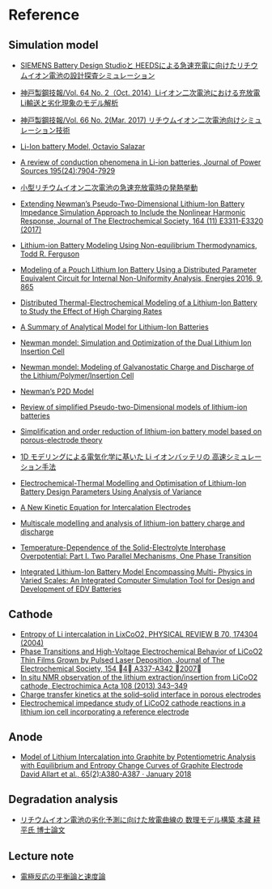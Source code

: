 # Reference

## Simulation model  

- [SIEMENS Battery Design Studioと HEEDSによる急速充電に向けたリチウムイオン電池の設計探査シミュレーション](https://mdx2.plm.automation.siemens.com/sites/default/files/Presentation/SJC2017_1-A5_SiemensPLMSoftware.pdf)  
- [神戸製鋼技報/Vol. 64 No. 2（Oct. 2014）Liイオン二次電池における充放電Li輸送と劣化現象のモデル解析](http://www.kobelco.co.jp/technology-review/pdf/64_2/099-104.pdf)  
- [神戸製鋼技報/Vol. 66 No. 2(Mar. 2017) リチウムイオン二次電池向けシミュレーション技術](http://www.kobelco.co.jp/technology-review/pdf/66_2/120-125.pdf)
- [Li-Ion battery Model, Octavio Salazar](https://pdfs.semanticscholar.org/presentation/c443/0f045ff59c48c4fe01c71c5eace00283a394.pdf)
- [A review of conduction phenomena in Li-ion batteries, Journal of Power Sources 195(24):7904-7929](https://abcd.engin.umich.edu/wp-content/uploads/sites/215/2015/04/park_review_of_conduction_phenomena.pdf)

- [小型リチウムイオン二次電池の急速充放電時の発熱挙動](http://arakilab.ynu.ac.jp/paper/paper/2004_b1.pdf)

- [Extending Newman’s Pseudo-Two-Dimensional Lithium-Ion Battery Impedance Simulation Approach to Include the Nonlinear Harmonic Response, Journal of The Electrochemical Society, 164 (11) E3311-E3320 (2017)](http://m.jes.ecsdl.org/content/164/11/E3311.full.pdf)  
- [Lithium-ion Battery Modeling Using Non-equilibrium Thermodynamics, Todd R. Ferguson](http://web.mit.edu/bazant/www/papers/pdf/Ferguson_Thesis.pdf)  
- [Modeling of a Pouch Lithium Ion Battery Using a Distributed Parameter Equivalent Circuit for Internal Non-Uniformity Analysis, Energies 2016, 9, 865](https://econpapers.repec.org/article/gamjeners/v_3a9_3ay_3a2016_3ai_3a11_3ap_3a865-_3ad_3a81291.htm)  
- [Distributed Thermal-Electrochemical Modeling of a Lithium-Ion Battery to Study the Effect of High Charging Rates](https://pdfs.semanticscholar.org/989c/9e18f451c75d5267a537fc1eb765b07e47a4.pdf)  
- [A Summary of Analytical Model for Lithium-Ion Batteries](https://pdfs.semanticscholar.org/39d4/1aa1e3f91edd8c1f3976f14286f2d4b3d057.pdf)  
- [Newman mondel: Simulation and Optimization of the Dual Lithium Ion Insertion Cell](http://citeseerx.ist.psu.edu/viewdoc/download?doi=10.1.1.874.3267&rep=rep1&type=pdf)
- [Newman mondel: Modeling of Galvanostatic Charge and Discharge of the Lithium/Polymer/Insertion Cell ](http://citeseerx.ist.psu.edu/viewdoc/download?doi=10.1.1.874.3267&rep=rep1&type=pdf)    
- [Newman’s P2D Model](https://www.sharcnet.ca/Software/Ansys/17.0/en-us/help/flu_am/th_bat_MSMD_Newman_sec.html)
- [Review of simplified Pseudo-two-Dimensional models of lithium-ion
batteries](https://www.researchgate.net/publication/305844209/download)
- [Simplification and order reduction of lithium-ion battery model based on porous-electrode theory](https://pdfs.semanticscholar.org/d1a4/cc59dbf7cb3451fccf7ef23ba9156cb088a3.pdf)  
- [1D モデリングによる電気化学に基いた Li イオンバッテリの 高速シミュレーション手法](https://www.jstage.jst.go.jp/article/jacc/59/0/59_757/_pdf/-char/ja)
- [Electrochemical-Thermal Modelling and Optimisation of Lithium-Ion Battery Design Parameters Using Analysis of Variance](http://www.mdpi.com/1996-1073/10/9/1278)  
- [A New Kinetic Equation for Intercalation Electrodes](https://pdfs.semanticscholar.org/1df4/bf41fe93d16227895200d41b70ff16c0fa14.pdf)
- [Multiscale modelling and analysis of lithium-ion battery charge and discharge](https://core.ac.uk/download/pdf/271076.pdf)
- [Temperature-Dependence of the Solid-Electrolyte Interphase Overpotential: Part I. Two Parallel Mechanisms, One Phase Transition](http://m.jes.ecsdl.org/content/165/2/A323.full.pdf)  
- [Integrated Lithium-Ion Battery Model Encompassing Multi- Physics in Varied Scales: An Integrated Computer Simulation Tool for Design and Development of EDV Batteries](https://www.nrel.gov/transportation/assets/pdfs/50248.pdf)  

  
## Cathode 

- [Entropy of Li intercalation in LixCoO2, PHYSICAL REVIEW B 70, 174304 (2004)](https://core.ac.uk/download/pdf/4871545.pdf)
- [Phase Transitions and High-Voltage Electrochemical Behavior of LiCoO2 Thin Films Grown by Pulsed Laser Deposition, Journal of The Electrochemical Society, 154 􏰊4􏰋 A337-A342 􏰊2007􏰋](https://pdfs.semanticscholar.org/fdd5/ad702a8a28b1171666889d6edd7a7a1f9d07.pdf)  
- [In situ NMR observation of the lithium extraction/insertion from LiCoO2 cathode, Electrochimica Acta 108 (2013) 343–349](https://repository.kulib.kyoto-u.ac.jp/dspace/bitstream/2433/179277/1/j.electacta.2013.06.120.pdf)  
- [Charge transfer kinetics at the solid–solid interface in porous electrodes](https://www.nature.com/articles/ncomms4585.pdf)  
- [Electrochemical impedance study of LiCoO2 cathode reactions in a lithium ion cell incorporating a reference electrode](https://link.springer.com/article/10.1007/s10008-015-2741-y)  

## Anode  
- [Model of Lithium Intercalation into Graphite by Potentiometric Analysis with Equilibrium and Entropy Change Curves of Graphite Electrode David Allart et al., 65(2):A380-A387 · January 2018](https://www.researchgate.net/publication/322889886_Model_of_Lithium_Intercalation_into_Graphite_by_Potentiometric_Analysis_with_Equilibrium_and_Entropy_Change_Curves_of_Graphite_Electrode)

## Degradation analysis  
- [リチウムイオン電池の劣化予測に向けた放電曲線の 数理モデル構築 本藏 耕平氏 博士論文](https://catalog.lib.kyushu-u.ac.jp/opac_download_md/1500731/eng2466_abstract.pdf)

## Lecture note
- [電極反応の平衡論と速度論](https://www.jstage.jst.go.jp/article/jcorr1954/18/8/18_8_367/_pdf)
